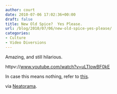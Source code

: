 ```yaml
---
author: court
date: 2010-07-06 17:02:36+00:00
draft: false
title: New Old Spice?  Yes Please.
url: /blog/2010/07/06/new-old-spice-yes-please/
categories:
- Culture
- Video Diversions
---
```


Amazing, and still hilarious.

httpv://www.youtube.com/watch?v=uLTIowBF0kE

In case this means nothing, refer to [this](http://www.vallentyne.com/blog/2010/02/09/smell-like-jet-fighters-and-punching/).

via [Neatorama](http://www.neatorama.com/2010/06/30/new-old-spice-ad/).
